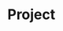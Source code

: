 # Project
<Window x:Class="WpfApplication1.MainWindow"
        xmlns="http://schemas.microsoft.com/winfx/2006/xaml/presentation"
        xmlns:x="http://schemas.microsoft.com/winfx/2006/xaml"
        xmlns:d="http://schemas.microsoft.com/expression/blend/2008"
        xmlns:mc="http://schemas.openxmlformats.org/markup-compatibility/2006"
        xmlns:local="clr-namespace:WpfApplication1"
        mc:Ignorable="d"
        Title="MainWindow" Height="350" Width="525">
    <Grid>
        <Menu IsMainMenu="True">
            <MenuItem Header="_Add">
                <MenuItem Header="_New" />
                <MenuItem Header="_Open" />
            </MenuItem>
            <MenuItem Header="_Edit" />
            <MenuItem Header="_View" />
            <MenuItem Header="_Help" />
        </Menu>
    </Grid>
</Window>
